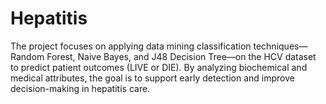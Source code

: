 # Hepatitis
The project focuses on applying data mining classification techniques—Random Forest, Naive Bayes, and J48 Decision Tree—on the HCV dataset to predict patient outcomes (LIVE or DIE). By analyzing biochemical and medical attributes, the goal is to support early detection and improve decision-making in hepatitis care.
